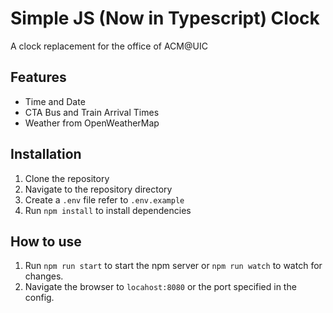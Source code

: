 # Simple JS (Now in Typescript) Clock

A clock replacement for the office of ACM@UIC

## Features

* Time and Date
* CTA Bus and Train Arrival Times
* Weather from OpenWeatherMap

## Installation

1. Clone the repository
2. Navigate to the repository directory
3. Create a `.env` file refer to `.env.example`
4. Run `npm install` to install dependencies

## How to use

1. Run `npm run start` to start the npm server or `npm run watch` to watch for changes.
2. Navigate the browser to `locahost:8080` or the port specified in the config.
